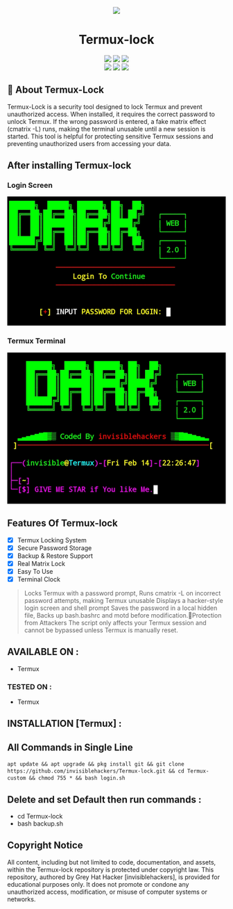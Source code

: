 <p align="center">
<img src="https://img.shields.io/badge/MADE%20IN-INDIA-SCRIPT?colorA=%23ff8100&colorB=%23017e40&colorC=%23ff0000&style=for-the-badge"></a>
</p>
<h1 align="center">Termux-lock</h1>
<p align="center"> 
  <img src="https://img.shields.io/github/stars/invisiblehackers/Termux-lock?style=for-the-badge&color=orange">
  <img src="https://img.shields.io/github/forks/invisiblehackers/Termux-lock?color=cyan&style=for-the-badge&color=purple">
  <img src="https://img.shields.io/github/license/invisiblehackers/Termux-lock?style=for-the-badge&color=blue"><br>
  <img src="https://img.shields.io/badge/Author-invisiblehackers-purple?style=flat-square">
  <img src="https://img.shields.io/badge/Open%20Source-Yes-green?style=flat-square">
  <img src="https://img.shields.io/badge/Written%20In-Bash-Scripting-cyan?style=flat-square">
</p>

## 📌 About Termux-Lock
Termux-Lock is a security tool designed to lock Termux and prevent unauthorized access. When installed, it requires the correct password to unlock Termux. If the wrong password is entered, a fake matrix effect (cmatrix -L) runs, making the terminal unusable until a new session is started.
This tool is helpful for protecting sensitive Termux sessions and preventing unauthorized users from accessing your data.

## After installing Termux-lock
### Login Screen
![login](.img/Screenshot_2025-02-14-22-25-42-29_84d3000e3f4017145260f7618db1d683.jpg)
### Termux Terminal
![termux-terminal](.img/Screenshot_2025-02-14-22-29-19-49_84d3000e3f4017145260f7618db1d683.jpg)

## Features Of Termux-lock
- [x] Termux Locking System
- [x] Secure Password Storage
- [x] Backup & Restore Support
- [x] Real Matrix Lock
- [X] Easy To Use
- [X] Terminal Clock
> Locks Termux with a password prompt, Runs cmatrix -L on incorrect password attempts, making Termux unusable Displays a hacker-style login screen and shell prompt Saves the password in a local hidden file, Backs up bash.bashrc and motd before modification.🔹Protection from Attackers The script only affects your Termux session and cannot be bypassed unless Termux is manually reset.

## AVAILABLE ON :
* Termux
### TESTED ON :
* Termux

## INSTALLATION [Termux] :
## All Commands in Single Line
```
apt update && apt upgrade && pkg install git && git clone https://github.com/invisiblehackers/Termux-lock.git && cd Termux-custom && chmod 755 * && bash login.sh
```
## Delete and set Default then run commands :
* cd Termux-lock
* bash backup.sh

## Copyright Notice

All content, including but not limited to code, documentation, and assets, within the Termux-lock repository is protected under copyright law. This repository, authored by Grey Hat Hacker [invisiblehackers], is provided for educational purposes only. It does not promote or condone any unauthorized access, modification, or misuse of computer systems or networks.
